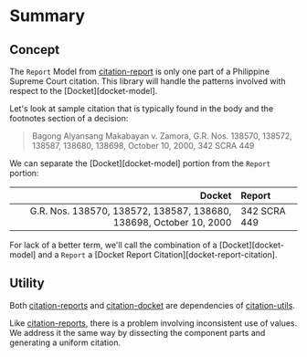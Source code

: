 # Summary

## Concept

The `Report` Model from [citation-report](https://github.com/justmars/citation-report) is only one part of a Philippine Supreme Court citation. This library will handle the patterns involved with respect to the [Docket][docket-model].

Let's look at sample citation that is typically found in the body and the footnotes section of a decision:

> Bagong Alyansang Makabayan v. Zamora, G.R. Nos. 138570, 138572, 138587, 138680, 138698, October 10, 2000, 342 SCRA 449

We can separate the [Docket][docket-model] portion from the `Report` portion:

Docket | Report
--:|:--
G.R. Nos. 138570, 138572, 138587, 138680, 138698, October 10, 2000 | 342 SCRA 449

For lack of a better term, we'll call the combination of a [Docket][docket-model] and a `Report` a [Docket Report Citation][docket-report-citation].

## Utility

Both [citation-reports](https://github.com/justmars/citation-report) and [citation-docket](https://github.com/justmars/citation-docket) are dependencies of [citation-utils](https://github.com/justmars/citation-utils).

Like [citation-reports](https://github.com/justmars/citation-report), there is a problem involving inconsistent use of values. We address it the same way by dissecting the component parts and generating a uniform citation.
